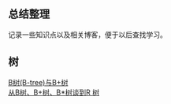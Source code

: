 ## 总结整理
记录一些知识点以及相关博客，便于以后查找学习。

## 树
[B树(B-tree)与B+树](http://blog.csdn.net/guoziqing506/article/details/64122287)  
[从B树、B+树、B*树谈到R 树](http://blog.csdn.net/v_july_v/article/details/6530142)


